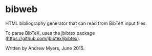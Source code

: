 # bibweb
HTML bibliography generator that can read from BibTeX input files.

To parse BibTeX, uses the jbibtex package (https://github.com/jbibtex/jbibtex).

Written by Andrew Myers, June 2015.
